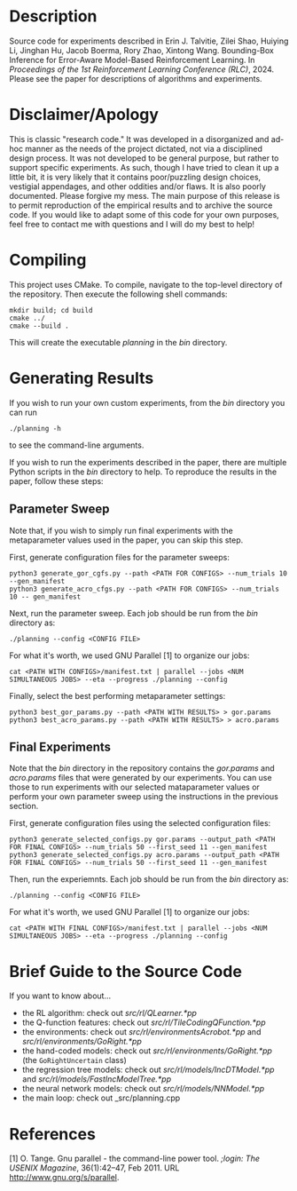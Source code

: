 # Description

Source code for experiments described in Erin J. Talvitie, Zilei Shao, Huiying Li, Jinghan Hu, Jacob Boerma, Rory Zhao, Xintong Wang. Bounding-Box Inference for Error-Aware Model-Based Reinforcement Learning. In _Proceedings of the 1st Reinforcement Learning Conference (RLC)_, 2024. Please see the paper for descriptions of algorithms and experiments.

# Disclaimer/Apology

This is classic "research code." It was developed in a disorganized and ad-hoc manner as the needs of the project dictated, not via a disciplined design process. It was not developed to be general purpose, but rather to support specific experiments. As such, though I have tried to clean it up a little bit, it is very likely that it contains poor/puzzling design choices, vestigial appendages, and other oddities and/or flaws. It is also poorly documented. Please forgive my mess. The main purpose of this release is to permit reproduction of the empirical results and to archive the source code. If you would like to adapt some of this code for your own purposes, feel free to contact me with questions and I will do my best to help!

# Compiling

This project uses CMake. To compile, navigate to the top-level directory of the repository. Then execute the following shell commands:

```
mkdir build; cd build
cmake ../
cmake --build .
```

This will create the executable _planning_ in the _bin_ directory.

# Generating Results

If you wish to run your own custom experiments, from the _bin_ directory you can run
```
./planning -h
```
to see the command-line arguments.

If you wish to run the experiments described in the paper, there are multiple Python scripts in the _bin_ directory to help. To reproduce the results in the paper, follow these steps:

## Parameter Sweep
Note that, if you wish to simply run final experiments with the metaparameter values used in the paper, you can skip this step.

First, generate configuration files for the parameter sweeps:
```
python3 generate_gor_cgfs.py --path <PATH FOR CONFIGS> --num_trials 10 --gen_manifest
python3 generate_acro_cfgs.py --path <PATH FOR CONFIGS> --num_trials 10 -- gen_manifest
```

Next, run the parameter sweep. Each job should be run from the _bin_ directory as:
```
./planning --config <CONFIG FILE>
```
For what it's worth, we used GNU Parallel [1] to organize our jobs:
```
cat <PATH WITH CONFIGS>/manifest.txt | parallel --jobs <NUM SIMULTANEOUS JOBS> --eta --progress ./planning --config
```

Finally, select the best performing metaparameter settings:
```
python3 best_gor_params.py --path <PATH WITH RESULTS> > gor.params
python3 best_acro_params.py --path <PATH WITH RESULTS> > acro.params
```

##  Final Experiments
Note that the _bin_ directory in the repository contains the _gor.params_ and _acro.params_ files that were generated by our experiments. You can use those to run experiments with our selected mataparameter values or perform your own parameter sweep using the instructions in the previous section.

First, generate configuration files using the selected configuration files:
```
python3 generate_selected_configs.py gor.params --output_path <PATH FOR FINAL CONFIGS> --num_trials 50 --first_seed 11 --gen_manifest
python3 generate_selected_configs.py acro.params --output_path <PATH FOR FINAL CONFIGS> --num_trials 50 --first_seed 11 --gen_manifest
```

Then, run the experiemnts. Each job should be run from the _bin_ directory as:
```
./planning --config <CONFIG FILE>
```
For what it's worth, we used GNU Parallel [1] to organize our jobs:
```
cat <PATH WITH FINAL CONFIGS>/manifest.txt | parallel --jobs <NUM SIMULTANEOUS JOBS> --eta --progress ./planning --config
```

# Brief Guide to the Source Code

If you want to know about...
- the RL algorithm: check out _src/rl/QLearner.*pp_
- the Q-function features: check out _src/rl/TileCodingQFunction.*pp_
- the environments: check out _src/rl/environmentsAcrobot.*pp_ and _src/rl/environments/GoRight.*pp_ 
- the hand-coded models: check out _src/rl/environments/GoRight.*pp_ (the ```GoRightUncertain``` class)
- the regression tree models: check out _src/rl/models/IncDTModel.*pp_ and _src/rl/models/FastIncModelTree.*pp_
- the neural network models: check out _src/rl/models/NNModel.*pp_
- the main loop: check out _src/planning.cpp

# References

[1] O. Tange. Gnu parallel - the command-line power tool. _;login: The USENIX Magazine_, 36(1):42–47, Feb 2011. URL http://www.gnu.org/s/parallel.

